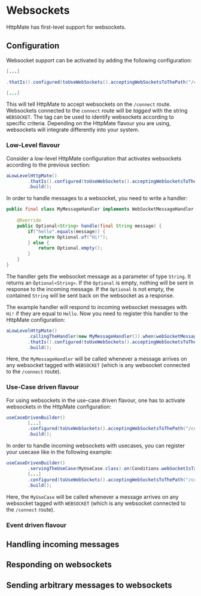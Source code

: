 # Websockets

HttpMate has first-level support for websockets.

## Configuration
Websocket support can be activated by adding the following configuration:
```java
[...]

.thatIs().configured(toUseWebSockets().acceptingWebSocketsToThePath("/connect").taggedBy("WEBSOCKET")

[...]
```
This will tell HttpMate to accept websockets on the `/connect` route. Websockets connected to the
`connect` route will be *tagged* with the string `WEBSOCKET`. The tag can be used to identify
websockets according to specific criteria.
Depending on the HttpMate flavour you are using, websockets will integrate differently
into your system. 

### Low-Level flavour
Consider a low-level HttpMate configuration that activates websockets according to the
previous section:
```java
aLowLevelHttpMate()
        .thatIs().configured(toUseWebSockets().acceptingWebSocketsToThePath("/connect").taggedBy("WEBSOCKET")
        .build();
```
In order to handle messages to a websocket, you need to write a handler:
```java
public final class MyMessageHandler implements WebSocketMessageHandler {
    
    @Override
    public Optional<String> handle(final String message) {
        if("hello".equals(message)) {
            return Optional.of("Hi!");
        } else {
            return Optional.empty();
        }
    }
}
```
The handler gets the websocket message as a parameter of type `String`. It returns an
`Òptional<String>`. If the `Optional` is empty, nothing will be sent in response
to the incoming message. If the `Optional` is not empty, the contained `String` will
be sent back on the websocket as a response. 

The example handler will respond to incoming websocket messages with `Hi!` if they are equal to `Hello`.
Now you need to register this handler to the HttpMate configuration:
```java
aLowLevelHttpMate()
        .callingTheHandler(new MyMessageHandler()).when(webSocketMessageIsTaggedWith("WEBSOCKET"))
        .thatIs().configured(toUseWebSockets().acceptingWebSocketsToThePath("/connect").taggedBy("WEBSOCKET")
        .build();
```
Here, the `MyMessageHandler` will be called whenever a message arrives on any websocket
tagged with `WEBSOCKET` (which is any websocket connected to the `/connect` route).

### Use-Case driven flavour
For using websockets in the use-case driven flavour, one has to activate websockets
in the HttpMate configuration:
```java
useCaseDrivenBuilder()
        [...]
        .configured(toUseWebSockets().acceptingWebSocketsToThePath("/connect").taggedBy("WEBSOCKET")
        .build();

```

In order to handle incoming websockets with usecases, you can register your
usecase like in the following example:
```java
useCaseDrivenBuilder()
        .servingTheUseCase(MyUseCase.class).on(Conditions.webSocketIsTaggedWith("WEBSOCKET"))
        [...]
        .configured(toUseWebSockets().acceptingWebSocketsToThePath("/connect").taggedBy("WEBSOCKET")
        .build();
```
Here, the `MyUseCase` will be called whenever a message arrives on any websocket
tagged with `WEBSOCKET` (which is any websocket connected to the `/connect` route).



### Event driven flavour

## Handling incoming messages

## Responding on websockets

## Sending arbitrary messages to websockets